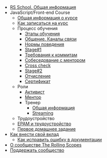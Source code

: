 - [RS School. Общая информация](README.md)
- JavaScript/Front-end Course
  - [Общая информация о курсе](js-fe-course.md) 
  - [Как записаться на курс](how-to-enroll.md)
  - Процесс обучения
    - [Этапы обучения](stages.md)
    - [Общение. Каналы связи](rs-school-chats.md)
    - [Нормы поведения](code-of-conduct.md)
    - [Stage#1](stage1.md)
    - [Требования к коммитам](git-convention.md)
    - [Собеседование с ментором](technical-screening.md)
    - [Cross check](cross-check-flow.md)
    - [Stage#2](stage2.md)
    - [Отчисление](dismission.md)
    - [Сертификат](rs-school-certificate.md)
  - Роли
    - [Активист](rs-school-activist.md)
    - [Ментор](rs-school-mentor.md)
    - Тренер
      - [Общая информация](rs-school-trainer.md)
      - [Streaming](streaming.md)
  - Трудоустройство
   - [EPAM и трудоустройство](employment.md)
  - [Первое домашнее задание](first-home-task.md)
- [Как внести свой вклад](how-to-contribute.md)
  - [Как исправить ошибку в документации](fix-typo.md) 
- [О сообществе The Rolling Scopes](rolling-scopes-overview.md)
- [Поддержать сообщество](fundraiser.md)